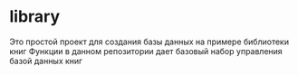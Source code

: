 # library

Это простой проект для создания базы данных на примере библиотеки книг
Функции в данном репозитории дает базовый набор управления базой данных книг
